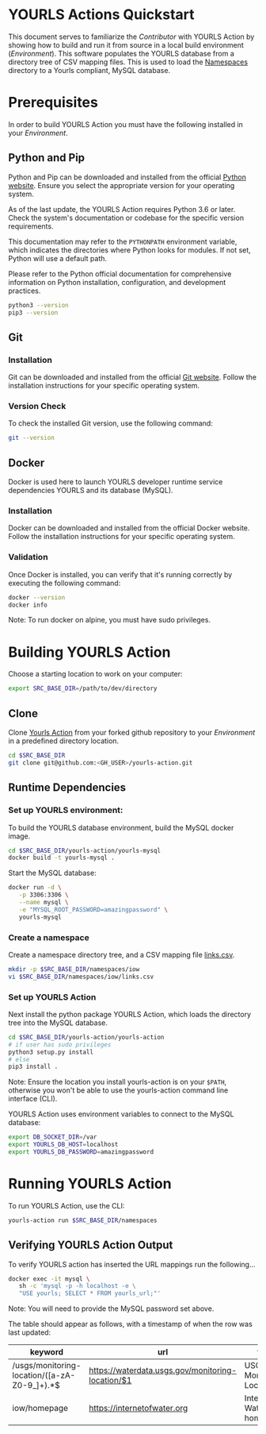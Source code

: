 # YOURLS Actions Quickstart

This document serves to familiarize the *Contributor* with YOURLS Action by showing how to build and run it from source in a local build environment (*Environment*). This software populates the YOURLS database from a directory tree of CSV mapping files. This is used to load the [Namespaces](/namespaces/) directory to a Yourls compliant, MySQL database.

# Prerequisites

In order to build YOURLS Action you must have the following installed in your *Environment*. 

## Python and Pip
Python and Pip can be downloaded and installed from the official [Python website](https://p.ython.org/). Ensure you select the appropriate version for your operating system.

As of the last update, the YOURLS Action requires Python 3.6 or later. Check the system's documentation or codebase for the specific version requirements.

This documentation may refer to the ``PYTHONPATH`` environment variable, which indicates the directories where Python looks for modules. If not set, Python will use a default path.

Please refer to the Python official documentation for comprehensive information on Python installation, configuration, and development practices.

```bash
python3 --version
pip3 --version
```

## Git

### Installation
Git can be downloaded and installed from the official [Git website](https://git-scm.com/). Follow the installation instructions for your specific operating system.

### Version Check
To check the installed Git version, use the following command:

```bash
git --version
```

## Docker
Docker is used here to launch YOURLS developer runtime service dependencies YOURLS and its database (MySQL). 

### Installation
Docker can be downloaded and installed from the official Docker website. Follow the installation instructions for your specific operating system.

### Validation
Once Docker is installed, you can verify that it's running correctly by executing the following command:

```bash
docker --version
docker info
```

Note: To run docker on alpine, you must have sudo privileges.

# Building YOURLS Action

Choose a starting location to work on your computer:

```bash
export SRC_BASE_DIR=/path/to/dev/directory
```

## Clone
Clone [Yourls Action](https://github.com/cgs-earth/yourls-action.git) from your forked github repository to your *Environment* in a predefined directory location.

```bash
cd $SRC_BASE_DIR
git clone git@github.com:<GH_USER>/yourls-action.git
```

## Runtime Dependencies

### Set up YOURLS environment:
To build the YOURLS database environment, build the MySQL docker image.

```bash
cd $SRC_BASE_DIR/yourls-action/yourls-mysql
docker build -t yourls-mysql .
```

Start the MySQL database:
```bash
docker run -d \
   -p 3306:3306 \
   --name mysql \
   -e "MYSQL_ROOT_PASSWORD=amazingpassword" \
   yourls-mysql
```

### Create a namespace

Create a namespace directory tree, and a CSV mapping file [links.csv](./links.csv).

```bash
mkdir -p $SRC_BASE_DIR/namespaces/iow
vi $SRC_BASE_DIR/namespaces/iow/links.csv
```

### Set up YOURLS Action

Next install the python package YOURLS Action, which loads the directory tree into the MySQL database.

```bash
cd $SRC_BASE_DIR/yourls-action/yourls-action
# if user has sudo privileges
python3 setup.py install
# else
pip3 install .
```

Note: Ensure the location you install yourls-action is on your `$PATH`, otherwise you
won't be able to use the yourls-action command line interface (CLI).

YOURLS Action uses environment variables to connect to the MySQL database:
```bash
export DB_SOCKET_DIR=/var
export YOURLS_DB_HOST=localhost
export YOURLS_DB_PASSWORD=amazingpassword
```

# Running YOURLS Action

To run YOURLS Action, use the CLI:

```bash
yourls-action run $SRC_BASE_DIR/namespaces
```

## Verifying YOURLS Action Output

To verify YOURLS action has inserted the URL mappings run the following...

```bash
docker exec -it mysql \
   sh -c 'mysql -p -h localhost -e \
   "USE yourls; SELECT * FROM yourls_url;"'
```

Note: You will need to provide the MySQL password set above.

The table should appear as follows, with a timestamp of when the row was last updated:

| keyword                                      | url                                               | title                      | timestamp           | ip      | clicks |
|----------------------------------------------|---------------------------------------------------|----------------------------|---------------------|---------|--------|
| /usgs/monitoring-location/([a-zA-Z0-9_]+).*$ | https://waterdata.usgs.gov/monitoring-location/$1 | USGS Monitoring Locations | 2024-03-12 18:09:54 | 0.0.0.0 |      0 |
| iow/homepage                                 | https://internetofwater.org                       | Internet Of Water homepage | 2024-03-12 18:09:54 | 0.0.0.0 |      0 |
